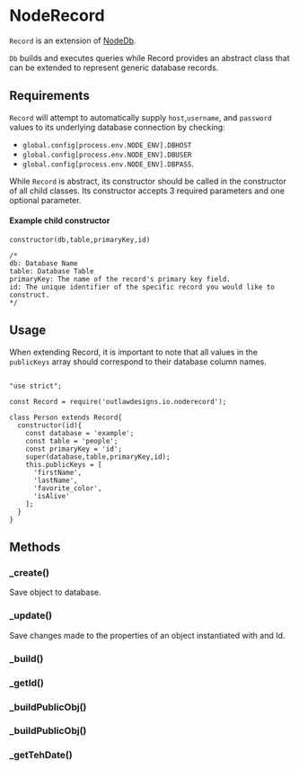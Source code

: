 
# NodeRecord

`Record` is an extension of <a href="https://github.com/outlawdesigns-io/NodeDb">NodeDb</a>.

`Db` builds and executes queries while Record provides an abstract class that can be extended to represent generic database records.

## Requirements

`Record` will attempt to automatically supply `host`,`username`, and `password` values to its underlying database connection by checking:
* `global.config[process.env.NODE_ENV].DBHOST`
* `global.config[process.env.NODE_ENV].DBUSER`
* `global.config[process.env.NODE_ENV].DBPASS`.

While `Record` is abstract, its constructor should be called in the constructor of all child classes. Its constructor accepts 3 required parameters and one optional parameter.
#### Example child constructor
```
constructor(db,table,primaryKey,id)

/*
db: Database Name
table: Database Table
primaryKey: The name of the record's primary key field.
id: The unique identifier of the specific record you would like to construct.
*/
```


## Usage

When extending Record, it is important to note that all values in the `publicKeys` array should correspond to their database column names.

```

"use strict";

const Record = require('outlawdesigns.io.noderecord');

class Person extends Record{
  constructor(id){
    const database = 'example';
    const table = 'people';
    const primaryKey = 'id';
    super(database,table,primaryKey,id);
    this.publicKeys = [
      'firstName',
      'lastName',
      'favorite_color',
      'isAlive'
    ];  
  }
}

```

## Methods

### _create()

Save object to database.

### _update()

Save changes made to the properties of an object instantiated with and Id.

### _build()

### _getId()

### _buildPublicObj()

### _buildPublicObj()

### _getTehDate()
